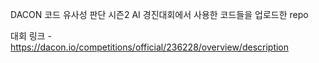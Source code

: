 DACON 코드 유사성 판단 시즌2 AI 경진대회에서 사용한 코드들을 업로드한 repo

대회 링크 - https://dacon.io/competitions/official/236228/overview/description
